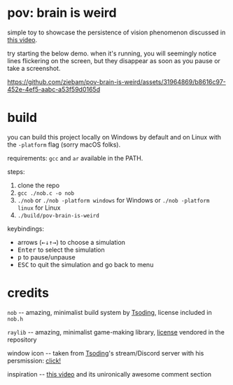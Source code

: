 # pov: brain is weird

simple toy to showcase the persistence of vision phenomenon discussed in [this video](https://www.youtube.com/watch?v=TdTMeNXCnTs).

try starting the below demo. when it's running, you will seemingly notice lines flickering on the screen, but they disappear as soon as you pause or take a screenshot.

https://github.com/ziebam/pov-brain-is-weird/assets/31964869/b8616c97-452e-4ef5-aabc-a53f59d0165d

# build

you can build this project locally on Windows by default and on Linux with the `-platform` flag (sorry macOS folks).

requirements: `gcc` and `ar` available in the PATH.

steps:

1. clone the repo
2. `gcc ./nob.c -o nob`
3. `./nob` or `./nob -platform windows` for Windows or `./nob -platform linux` for Linux
4. `./build/pov-brain-is-weird`

keybindings:

- arrows (<kbd>←</kbd><kbd>↓</kbd><kbd>↑</kbd><kbd>→</kbd>) to choose a simulation
- <kbd>Enter</kbd> to select the simulation
- <kbd>p</kbd> to pause/unpause
- <kbd>ESC</kbd> to quit the simulation and go back to menu

# credits

`nob` -- amazing, minimalist build system by [Tsoding](https://github.com/tsoding), license included in `nob.h`

`raylib` -- amazing, minimalist game-making library, [license](./raylib/raylib-5.0/LICENSE) vendored in the repository

window icon -- taken from [Tsoding](https://github.com/tsoding)'s stream/Discord server with his persmission: [click!](https://twitchemotes.com/channels/110240192)

inspiration -- [this video](https://www.youtube.com/watch?v=TdTMeNXCnTs) and its unironically awesome comment section
